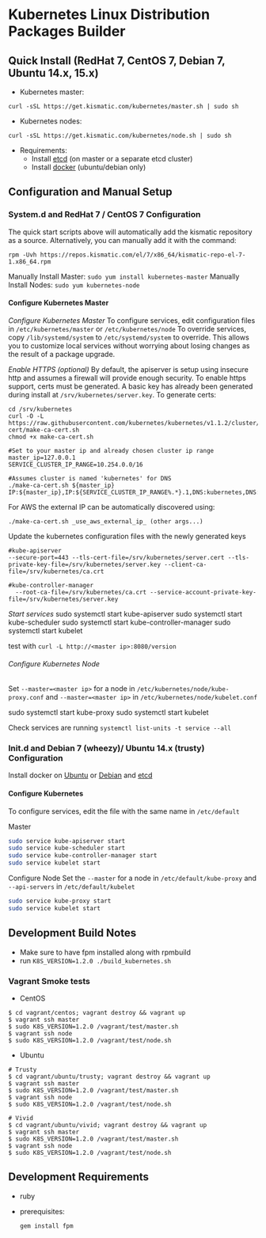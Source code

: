 # Kubernetes Linux Distribution Packages Builder

## Quick Install (RedHat 7, CentOS 7, Debian 7, Ubuntu 14.x, 15.x)

* Kubernetes master:
```
curl -sSL https://get.kismatic.com/kubernetes/master.sh | sudo sh
```

* Kubernetes nodes:
```
curl -sSL https://get.kismatic.com/kubernetes/node.sh | sudo sh
```

* Requirements:
  * Install [etcd](https://github.com/coreos/etcd) (on master or a separate etcd cluster)
  * Install [docker](https://docs.docker.com/installation) (ubuntu/debian only)

## Configuration and Manual Setup

### System.d and RedHat 7 / CentOS 7 Configuration

The quick start scripts above will automatically add the kismatic repository as a source. Alternatively, you can manually add it with the command:
```
rpm -Uvh https://repos.kismatic.com/el/7/x86_64/kismatic-repo-el-7-1.x86_64.rpm
```

Manually Install Master: `sudo yum install kubernetes-master`
Manually Install Nodes: `sudo yum kubernetes-node`

#### Configure Kubernetes Master

*Configure Kubernetes Master*
To configure services, edit configuration files in `/etc/kubernetes/master` or `/etc/kubernetes/node`
To override services, copy `/lib/systemd/system` to `/etc/systemd/system` to override. This allows you to customize local services without worrying about losing changes as the result of a package upgrade.

*Enable HTTPS (optional)*
By default, the apiserver is setup using insecure http and assumes a firewall will provide enough security. To enable https support, certs must be generated. A basic key has already been generated during install at `/srv/kubernetes/server.key`. To generate certs:
```
cd /srv/kubernetes
curl -O -L https://raw.githubusercontent.com/kubernetes/kubernetes/v1.1.2/cluster/saltbase/salt/generate-cert/make-ca-cert.sh
chmod +x make-ca-cert.sh

#Set to your master ip and already chosen cluster ip range
master_ip=127.0.0.1
SERVICE_CLUSTER_IP_RANGE=10.254.0.0/16

#Assumes cluster is named 'kubernetes' for DNS
./make-ca-cert.sh ${master_ip} IP:${master_ip},IP:${SERVICE_CLUSTER_IP_RANGE%.*}.1,DNS:kubernetes,DNS:kubernetes.default,DNS:kubernetes.default.svc,DNS:kubernetes.default.svc.cluster.local;
```

For AWS the external IP can be automatically discovered using:
```
./make-ca-cert.sh _use_aws_external_ip_ (other args...)
```

Update the kubernetes configuration files with the newly generated keys
```
#kube-apiserver
--secure-port=443 --tls-cert-file=/srv/kubernetes/server.cert --tls-private-key-file=/srv/kubernetes/server.key --client-ca-file=/srv/kubernetes/ca.crt

#kube-controller-manager
  --root-ca-file=/srv/kubernetes/ca.crt --service-account-private-key-file=/srv/kubernetes/server.key
```

*Start services*
sudo systemctl start kube-apiserver
sudo systemctl start kube-scheduler
sudo systemctl start kube-controller-manager
sudo systemctl start kubelet

test with
`curl -L http://<master ip>:8080/version`

###### Configure Kubernetes Node

Set `--master=<master ip>` for a node in `/etc/kubernetes/node/kube-proxy.conf` and `--master=<master ip>` in `/etc/kubernetes/node/kubelet.conf`


sudo systemctl start kube-proxy
sudo systemctl start kubelet

Check services are running
`systemctl list-units -t service --all`




### Init.d and Debian 7 (wheezy)/ Ubuntu 14.x (trusty) Configuration

Install docker on [Ubuntu](https://docs.docker.com/installation/ubuntulinux/) or [Debian](https://docs.docker.com/installation/debian/) and [etcd](https://github.com/coreos/etcd)


#### Configure Kubernetes
To configure services, edit the file with the same name in `/etc/default`


Master

```bash
sudo service kube-apiserver start
sudo service kube-scheduler start
sudo service kube-controller-manager start
sudo service kubelet start
```

Configure Node
Set the `--master` for a node in `/etc/default/kube-proxy` and `--api-servers` in `/etc/default/kubelet`

```bash
sudo service kube-proxy start
sudo service kubelet start
```

## Development Build Notes
* Make sure to have fpm installed along with rpmbuild
* run `K8S_VERSION=1.2.0 ./build_kubernetes.sh`

### Vagrant Smoke tests
- CentOS
```
$ cd vagrant/centos; vagrant destroy && vagrant up
$ vagrant ssh master
$ sudo K8S_VERSION=1.2.0 /vagrant/test/master.sh
$ vagrant ssh node
$ sudo K8S_VERSION=1.2.0 /vagrant/test/node.sh
```

- Ubuntu
```
# Trusty
$ cd vagrant/ubuntu/trusty; vagrant destroy && vagrant up
$ vagrant ssh master
$ sudo K8S_VERSION=1.2.0 /vagrant/test/master.sh
$ vagrant ssh node
$ sudo K8S_VERSION=1.2.0 /vagrant/test/node.sh

# Vivid
$ cd vagrant/ubuntu/vivid; vagrant destroy && vagrant up
$ vagrant ssh master
$ sudo K8S_VERSION=1.2.0 /vagrant/test/master.sh
$ vagrant ssh node
$ sudo K8S_VERSION=1.2.0 /vagrant/test/node.sh
```

## Development Requirements

* ruby
* prerequisites:

     `gem install fpm`
